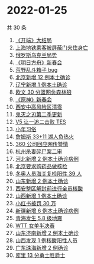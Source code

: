 # 2022-01-25

共 30 条

<!-- BEGIN ZHIHUSEARCH -->
<!-- 最后更新时间 Tue Jan 25 2022 23:09:10 GMT+0800 (China Standard Time) -->
1. [《开端》大结局](https://www.zhihu.com/search?q=开端大结局)
1. [上海地铁乘客被屏蔽门夹住身亡](https://www.zhihu.com/search?q=上海地铁)
1. [俄罗斯乌克兰局势](https://www.zhihu.com/search?q=俄罗斯乌克兰)
1. [《明日方舟》新春会](https://www.zhihu.com/search?q=明日方舟)
1. [荒野乱斗箱子 bug](https://www.zhihu.com/search?q=荒野乱斗)
1. [北京新增 12 例本土确诊](https://www.zhihu.com/search?q=北京新增)
1. [辽宁新增 1 例本土确诊](https://www.zhihu.com/search?q=辽宁新增)
1. [欧文 30 分篮网负森林狼](https://www.zhihu.com/search?q=篮网)
1. [《原神》新春会](https://www.zhihu.com/search?q=原神)
1. [西安中高风险区清零](https://www.zhihu.com/search?q=西安清零)
1. [鬼灭之刃第二季更新](https://www.zhihu.com/search?q=鬼灭之刃)
1. [V5 让一追二击败 TES](https://www.zhihu.com/search?q=tes)
1. [小年习俗](https://www.zhihu.com/search?q=小年)
1. [詹姆斯 33+11 湖人负热火](https://www.zhihu.com/search?q=湖人)
1. [360 公司回应网传警情](https://www.zhihu.com/search?q=360)
1. [杭州杀妻碎尸案二审](https://www.zhihu.com/search?q=杭州杀妻碎尸案)
1. [河北新增 2 例本土确诊病例](https://www.zhihu.com/search?q=河北新增)
1. [北京要求购药品做核检](https://www.zhihu.com/search?q=北京买药需做核检)
1. [冬奥人员海关复检阳性 39 人](https://www.zhihu.com/search?q=冬奥人员复检阳性)
1. [山东新增 2 例本土确诊](https://www.zhihu.com/search?q=山东新增)
1. [西安整区解封前进行全员核酸](https://www.zhihu.com/search?q=西安解封)
1. [山西新增 1 例本土确诊](https://www.zhihu.com/search?q=山西新增)
1. [小红书被罚 30 万](https://www.zhihu.com/search?q=小红书)
1. [新疆新增 6 例本土确诊病例](https://www.zhihu.com/search?q=新疆疫情)
1. [青海发生 5.8 级地震](https://www.zhihu.com/search?q=青海地震)
1. [WTT 女单半决赛](https://www.zhihu.com/search?q=wtt)
1. [山东济南新增 2 例本土确诊](https://www.zhihu.com/search?q=山东疫情)
1. [山西发现 1 例核酸阳性人员](https://www.zhihu.com/search?q=山西疫情)
1. [广东珠海新增 2 例确诊](https://www.zhihu.com/search?q=广东疫情)
1. [库里 13 分勇士胜爵士](https://www.zhihu.com/search?q=勇士)
<!-- END ZHIHUSEARCH -->
